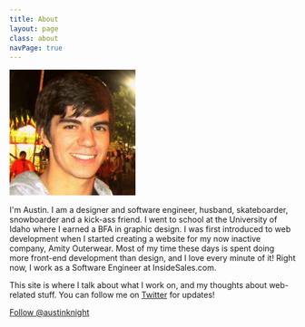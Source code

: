 ```yaml
---
title: About
layout: page
class: about
navPage: true
---
```



<div class="row">
  <div class="col-xs-2">
    <img src="/img/me.jpg" class="about-me-image" />
  </div>
  <div class="col-xs-10">
    <p>I'm Austin. I am a designer and software engineer, husband, skateboarder, snowboarder and a kick-ass friend. I went to school at the University of Idaho where I earned a BFA in graphic design. I was first introduced to web development when I started creating a website for my now inactive company, Amity Outerwear. Most of my time these days is spent doing more front-end development than design, and I love every minute of it! Right now, I work as a Software Engineer at InsideSales.com.</p>
    <p>This site is where I talk about what I work on, and my thoughts about web-related stuff. You can follow me on <a href="http://twitter.com/austinknight">Twitter</a> for updates!</p>
  </div>
</div>
<a href="https://twitter.com/austinknight" class="twitter-follow-button" data-show-count="false" data-size="large">Follow @austinknight</a>
